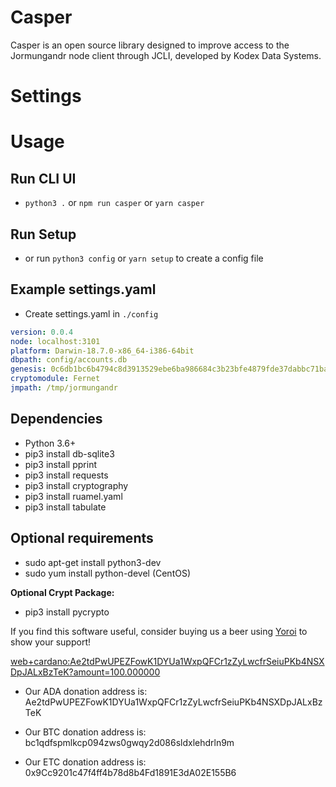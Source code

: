 # Casper

Casper is an open source library designed to improve access to the Jormungandr node client through JCLI, developed by Kodex Data Systems.

# Settings

# Usage
## Run CLI UI
* `python3 .` or `npm run casper` or `yarn casper`

## Run Setup
* or run `python3 config` or `yarn setup` to create a config file

## Example settings.yaml
* Create settings.yaml in `./config`

```yaml
version: 0.0.4
node: localhost:3101
platform: Darwin-18.7.0-x86_64-i386-64bit
dbpath: config/accounts.db
genesis: 0c6db1bc6b4794c8d3913529ebe6ba986684c3b23bfe4879fde37dabbc71ba93
cryptomodule: Fernet
jmpath: /tmp/jormungandr
```

## Dependencies
* Python 3.6+
* pip3 install db-sqlite3
* pip3 install pprint
* pip3 install requests
* pip3 install cryptography
* pip3 install ruamel.yaml
* pip3 install tabulate

## Optional requirements
* sudo apt-get install python3-dev
* sudo yum install python-devel (CentOS)

**Optional Crypt Package:**
* pip3 install pycrypto


If you find this software useful, consider buying us a beer using [Yoroi](web+cardano:Ae2tdPwUPEZFowK1DYUa1WxpQFCr1zZyLwcfrSeiuPKb4NSXDpJALxBzTeK?amount=100.000000) to show your support!

<web+cardano:Ae2tdPwUPEZFowK1DYUa1WxpQFCr1zZyLwcfrSeiuPKb4NSXDpJALxBzTeK?amount=100.000000>


* Our ADA donation address is: Ae2tdPwUPEZFowK1DYUa1WxpQFCr1zZyLwcfrSeiuPKb4NSXDpJALxBzTeK

* Our BTC donation address is: bc1qdfspmlkcp094zws0gwqy2d086sldxlehdrln9m

* Our ETC donation address is: 0x9Cc9201c47f4ff4b78d8b4Fd1891E3dA02E155B6